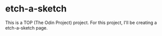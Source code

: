 # etch-a-sketch
This is a TOP (The Odin Project) project. For this project, I'll be creating a etch-a-sketch page.
